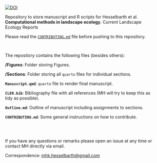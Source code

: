 [![DOI](https://img.shields.io/badge/DOI-in_preperation-blue.svg)]() 

Repository to store manuscript and R scripts for Hesselbarth et al. **Computational methods in landscape ecology**. Current Landscape Ecology Reports

Please read the [`CONTRIBUTING.md`](CONTRIBUTING.md) file before pushing to this repository.

<br/>

The repository contains the following files (besides others):

**/Figures**: Folder storing Figures.

**/Sections**: Folder storing all `quarto` files for individual sections.

**`Manuscript.qmd`**: `quarto` file to render final manuscript.

**`CLER.bib`**: Bibliography file with all references (MH will try to keep this as tidy as possible).

**`Outline.md`**: Outline of manuscript including assignments to sections.

**`CONTRIBUTING.md`**: Some general instructions on how to contribute.

<br/>
<br/>

If you have any questions or remarks please open an issue at any time or contact MH directly via email.

Correspondence:
mhk.hesselbarth@gmail.com
